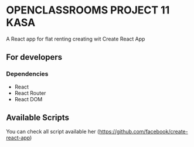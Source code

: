 # OPENCLASSROOMS PROJECT 11 KASA

A React app for flat renting creating wit Create React App

## For developers

### Dependencies

- React
- React Router
- React DOM

## Available Scripts

You can check all script available her (https://github.com/facebook/create-react-app)
